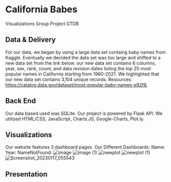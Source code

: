 # California Babes
Visualizations Group Project GTDB

## Data & Delivery
For our data, we began by using a large data set containg baby names from Kaggle. Eventually we decided the data set was too large and shifted to a new data set from the link below. our new data set contains 6 columns, year, sex, rank, count, and data revision dates listing the top 25 most popular names in California starting from 1960-2021. We highlighted that our new data set contains 3,104 unique records. 
    Resources: https://catalog.data.gov/dataset/most-popular-baby-names-e92f8, 

## Back End
Our data based used was SQLite. 
Our project is powered by Flask API.
We utilized HTML/CSS, JavaScript, Charts.JS, Google-Charts, Plot.ly.

## Visualizations 
Our website features 3 dashboard pages.
    Our Different Dashboards:
        Name:
        Year:
        NameNotFound:
![image](https://user-images.githubusercontent.com/113146268/213027369-ddc49f42-294c-4c95-bed5-3c6392e88934.png)
![image (1)](https://user-images.githubusercontent.com/113146268/213027605-89d7ec1b-efa6-431a-b39c-373788012273.png)
![newplot](https://user-images.githubusercontent.com/113146268/213029622-175a4abb-4ac7-4b21-a149-13db38a3701a.png)
![newplot (1)](https://user-images.githubusercontent.com/113146268/213029705-ddf8c24a-41ef-4a8a-a012-1ea8e1599841.png)
![Screenshot_20230117_055543](https://user-images.githubusercontent.com/113146268/213030208-ebce0077-12fb-406f-8ae6-e36ab07ca633.png)


        
## Presentation
